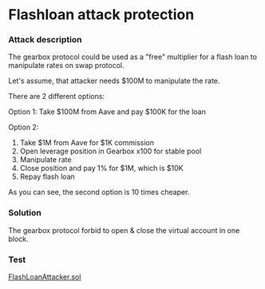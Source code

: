 # Flashloan attack protection

### Attack description

The gearbox protocol could be used as a "free" multiplier for a flash loan to manipulate rates on swap protocol. &#x20;

Let's assume, that attacker needs $100M to manipulate the rate.&#x20;

There are 2 different options:

Option 1: Take $100M from Aave and pay $100K for the loan

Option 2:

1. Take $1M from Aave for $1K commission
2. Open leverage position in Gearbox x100 for stable pool
3. Manipulate rate
4. Close position and pay 1% for $1M, which is $10K
5. Repay flash loan

As you can see, the second option is 10 times cheaper.

### Solution

The gearbox protocol forbid to open & close the virtual account in one block.&#x20;

### Test

[FlashLoanAttacker.sol](https://github.com/Gearbox-protocol/gearbox-v2/blob/master/contracts/mocks/attackers/FlashLoanAttacker.sol)
